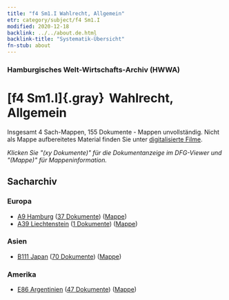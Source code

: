 ```yaml
---
title: "f4 Sm1.I Wahlrecht, Allgemein"
etr: category/subject/f4 Sm1.I
modified: 2020-12-18
backlink: ../../about.de.html
backlink-title: "Systematik-Übersicht"
fn-stub: about
---
```


### Hamburgisches Welt-Wirtschafts-Archiv (HWWA)
# [f4 Sm1.I]{.gray}&#8201; Wahlrecht, Allgemein&#160; 




Insgesamt 4 Sach-Mappen, 155 Dokumente - Mappen unvollständig.
Nicht als Mappe aufbereitetes Material finden Sie unter [digitalisierte Filme](/film/h1_sh).

_Klicken Sie "(xy Dokumente)" für die Dokumentanzeige im DFG-Viewer und "(Mappe)" für Mappeninformation._

## Sacharchiv




### Europa

- [A9 Hamburg](../../../geo/about.de.html#A9) (<a href="https://dfg-viewer.de/show/?tx_dlf[id]=https://pm20.zbw.eu/mets/sh/1409xx/140905/1443xx/144356/public.mets.de.xml" target="_blank">37 Dokumente</a>) ([Mappe](http://purl.org/pressemappe20/folder/sh/140905,144356))
- [A39 Liechtenstein](../../../geo/about.de.html#A39) (<a href="https://dfg-viewer.de/show/?tx_dlf[id]=https://pm20.zbw.eu/mets/sh/1410xx/141016/1443xx/144356/public.mets.de.xml" target="_blank">1 Dokumente</a>) ([Mappe](http://purl.org/pressemappe20/folder/sh/141016,144356))

### Asien

- [B111 Japan](../../../geo/about.de.html#B111) (<a href="https://dfg-viewer.de/show/?tx_dlf[id]=https://pm20.zbw.eu/mets/sh/1412xx/141272/1443xx/144356/public.mets.de.xml" target="_blank">70 Dokumente</a>) ([Mappe](http://purl.org/pressemappe20/folder/sh/141272,144356))

### Amerika

- [E86 Argentinien](../../../geo/about.de.html#E86) (<a href="https://dfg-viewer.de/show/?tx_dlf[id]=https://pm20.zbw.eu/mets/sh/1416xx/141692/1443xx/144356/public.mets.de.xml" target="_blank">47 Dokumente</a>) ([Mappe](http://purl.org/pressemappe20/folder/sh/141692,144356))


